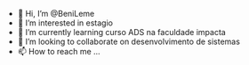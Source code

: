 - 👋 Hi, I’m @BeniLeme
- 👀 I’m interested in estagio
- 🌱 I’m currently learning curso ADS na faculdade impacta 
- 💞️ I’m looking to collaborate on desenvolvimento de sistemas
- 📫 How to reach me ...

<!---
BeniLeme/BeniLeme is a ✨ special ✨ repository because its `README.md` (this file) appears on your GitHub profile.
You can click the Preview link to take a look at your changes.
--->
